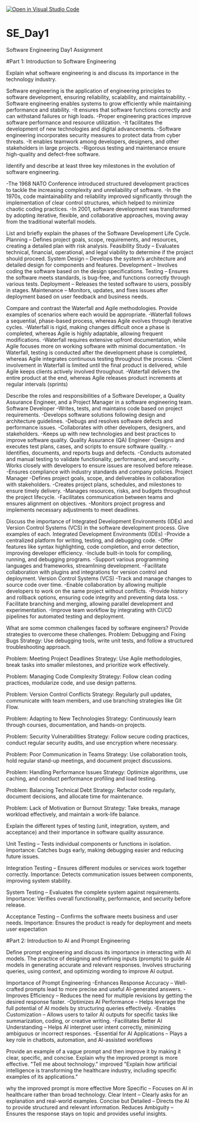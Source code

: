 [![Open in Visual Studio Code](https://classroom.github.com/assets/open-in-vscode-2e0aaae1b6195c2367325f4f02e2d04e9abb55f0b24a779b69b11b9e10269abc.svg)](https://classroom.github.com/online_ide?assignment_repo_id=18435059&assignment_repo_type=AssignmentRepo)
# SE_Day1
Software Engineering Day1 Assignment

#Part 1: Introduction to Software Engineering

Explain what software engineering is and discuss its importance in the technology industry.

Software engineering is the application of engineering principles to software development, ensuring reliability, scalability, and maintainability.
-Software engineering enables systems to grow efficiently while maintaining performance and stability.
-It ensures that software functions correctly and can withstand failures or high loads.
-Proper engineering practices improve software performance and resource utilization.
-It facilitates the development of new technologies and digital advancements.
-Software engineering incorporates security measures to protect data from cyber threats.
-It enables teamwork among developers, designers, and other stakeholders in large projects.
-Rigorous testing and maintenance ensure high-quality and defect-free software.

Identify and describe at least three key milestones in the evolution of software engineering.

-The 1968 NATO Conference introduced structured development practices to tackle the increasing complexity and unreliability of software.
-In the 1970s, code maintainability and reliability improved significantly through the implementation of clear control structures, which helped to minimize chaotic coding practices.
-In 2001, software development was transformed by adopting iterative, flexible, and collaborative approaches, moving away from the traditional waterfall models.

List and briefly explain the phases of the Software Development Life Cycle.
Planning – Defines project goals, scope, requirements, and resources, creating a detailed plan with risk analysis.
Feasibility Study – Evaluates technical, financial, operational, and legal viability to determine if the project should proceed.
System Design – Develops the system’s architecture and detailed design for components and features.
Development – Involves coding the software based on the design specifications.
Testing – Ensures the software meets standards, is bug-free, and functions correctly through various tests.
Deployment – Releases the tested software to users, possibly in stages.
Maintenance – Monitors, updates, and fixes issues after deployment based on user feedback and business needs.

Compare and contrast the Waterfall and Agile methodologies. Provide examples of scenarios where each would be appropriate.
-Waterfall follows a sequential, phase-based process, whereas Agile evolves through iterative cycles.
-Waterfall is rigid, making changes difficult once a phase is completed, whereas Agile is highly adaptable, allowing frequent modifications.
-Waterfall requires extensive upfront documentation, while Agile focuses more on working software with minimal documentation.
-In Waterfall, testing is conducted after the development phase is completed, whereas Agile integrates continuous testing throughout the process.
-Client involvement in Waterfall is limited until the final product is delivered, while Agile keeps clients actively involved throughout.
-Waterfall delivers the entire product at the end, whereas Agile releases product increments at regular intervals (sprints)

Describe the roles and responsibilities of a Software Developer, a Quality Assurance Engineer, and a Project Manager in a software engineering team.
Software Developer
-Writes, tests, and maintains code based on project requirements.
-Develops software solutions following design and architecture guidelines.
-Debugs and resolves software defects and performance issues.
-Collaborates with other developers, designers, and stakeholders.
-Keeps up with new technologies and best practices to improve software quality.
Quality Assurance (QA) Engineer
-Designs and executes test plans, cases, and scripts to ensure software quality.
-Identifies, documents, and reports bugs and defects.
-Conducts automated and manual testing to validate functionality, performance, and security.
-Works closely with developers to ensure issues are resolved before release.
-Ensures compliance with industry standards and company policies.
Project Manager
-Defines project goals, scope, and deliverables in collaboration with stakeholders.
-Creates project plans, schedules, and milestones to ensure timely delivery.
-Manages resources, risks, and budgets throughout the project lifecycle.
-Facilitates communication between teams and ensures alignment on objectives.
-Monitors project progress and implements necessary adjustments to meet deadlines.

Discuss the importance of Integrated Development Environments (IDEs) and Version Control Systems (VCS) in the software development process. Give examples of each.
Integrated Development Environments (IDEs)
-Provide a centralized platform for writing, testing, and debugging code.
-Offer features like syntax highlighting, code completion, and error detection, improving developer efficiency.
-Include built-in tools for compiling, running, and debugging programs.
-Support various programming languages and frameworks, streamlining development.
-Facilitate collaboration with plugins and integrations for version control and deployment.
Version Control Systems (VCS)
-Track and manage changes to source code over time.
-Enable collaboration by allowing multiple developers to work on the same project without conflicts.
-Provide history and rollback options, ensuring code integrity and preventing data loss.
-Facilitate branching and merging, allowing parallel development and experimentation.
-Improve team workflow by integrating with CI/CD pipelines for automated testing and deployment.

What are some common challenges faced by software engineers? Provide strategies to overcome these challenges.
Problem: Debugging and Fixing Bugs
Strategy: Use debugging tools, write unit tests, and follow a structured troubleshooting approach.

Problem: Meeting Project Deadlines
Strategy: Use Agile methodologies, break tasks into smaller milestones, and prioritize work effectively.

Problem: Managing Code Complexity
Strategy: Follow clean coding practices, modularize code, and use design patterns.

Problem: Version Control Conflicts
Strategy: Regularly pull updates, communicate with team members, and use branching strategies like Git Flow.

Problem: Adapting to New Technologies
Strategy: Continuously learn through courses, documentation, and hands-on projects.

Problem: Security Vulnerabilities
Strategy: Follow secure coding practices, conduct regular security audits, and use encryption where necessary.

Problem: Poor Communication in Teams
Strategy: Use collaboration tools, hold regular stand-up meetings, and document project discussions.

Problem: Handling Performance Issues
Strategy: Optimize algorithms, use caching, and conduct performance profiling and load testing.

Problem: Balancing Technical Debt
Strategy: Refactor code regularly, document decisions, and allocate time for maintenance.

Problem: Lack of Motivation or Burnout
Strategy: Take breaks, manage workload effectively, and maintain a work-life balance.

Explain the different types of testing (unit, integration, system, and acceptance) and their importance in software quality assurance.

Unit Testing – Tests individual components or functions in isolation.
Importance: Catches bugs early, making debugging easier and reducing future issues.

Integration Testing – Ensures different modules or services work together correctly.
Importance: Detects communication issues between components, improving system stability.

System Testing – Evaluates the complete system against requirements.
Importance: Verifies overall functionality, performance, and security before release.

Acceptance Testing – Confirms the software meets business and user needs.
Importance: Ensures the product is ready for deployment and meets user expectation

#Part 2: Introduction to AI and Prompt Engineering


Define prompt engineering and discuss its importance in interacting with AI models.
The practice of designing and refining inputs (prompts) to guide AI models in generating accurate and relevant responses.
Involves structuring queries, using context, and optimizing wording to improve AI output.

Importance of Prompt Engineering
-Enhances Response Accuracy – Well-crafted prompts lead to more precise and useful AI-generated answers.
-Improves Efficiency – Reduces the need for multiple revisions by getting the desired response faster.
-Optimizes AI Performance – Helps leverage the full potential of AI models by structuring queries effectively.
-Enables Customization – Allows users to tailor AI outputs for specific tasks like summarization, coding, or creative writing.
-Facilitates Better AI Understanding – Helps AI interpret user intent correctly, minimizing ambiguous or incorrect responses.
-Essential for AI Applications – Plays a key role in chatbots, automation, and AI-assisted workflows


Provide an example of a vague prompt and then improve it by making it clear, specific, and concise. Explain why the improved prompt is more effective.
 "Tell me about technology."
improved
 "Explain how artificial intelligence is transforming the healthcare industry, including specific examples of its applications."

why the improved prompt is more effective
More Specific – Focuses on AI in healthcare rather than broad technology.
Clear Intent – Clearly asks for an explanation and real-world examples.
Concise but Detailed – Directs the AI to provide structured and relevant information.
Reduces Ambiguity – Ensures the response stays on topic and provides useful insights.
